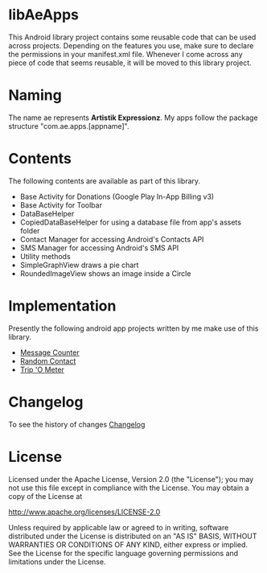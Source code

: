 libAeApps
===============
This Android library project contains some reusable code that can be used across projects. Depending on the features you use, make sure to declare the permissions in your manifest.xml file. Whenever I come across any piece of code that seems reusable, it will be moved to this library project.

Naming
======
The name ae represents **Artistik Expressionz**. My apps follow the package structure "com.ae.apps.[appname]".

Contents
========
The following contents are available as part of this library.
* Base Activity for Donations (Google Play In-App Billing v3)
* Base Activity for Toolbar
* DataBaseHelper
* CopiedDataBaseHelper for using a database file from app's assets folder
* Contact Manager for accessing Android's Contacts API
* SMS Manager for accessing Android's SMS API
* Utility methods
* SimpleGraphView draws a pie chart
* RoundedImageView shows an image inside a Circle

Implementation
==============
Presently the following android app projects written by me make use of this library.
* <a href="https://github.com/midhunhk/message-counter">Message Counter</a>
* <a href="https://github.com/midhunhk/random-contact">Random Contact</a>
* <a href="https://github.com/midhunhk/trip-o-meter">Trip 'O Meter</a>

Changelog
===============
To see the history of changes [Changelog](https://github.com/midhunhk/ae-apps-library/blob/master/VersionHistory.md)

License
=======
 Licensed under the Apache License, Version 2.0 (the "License");
 you may not use this file except in compliance with the License.
 You may obtain a copy of the License at
  
 http://www.apache.org/licenses/LICENSE-2.0
  
 Unless required by applicable law or agreed to in writing, software
 distributed under the License is distributed on an "AS IS" BASIS,
 WITHOUT WARRANTIES OR CONDITIONS OF ANY KIND, either express or implied.
 See the License for the specific language governing permissions and
 limitations under the License.
